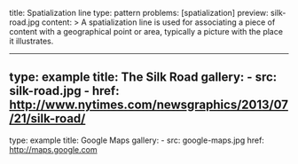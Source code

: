 title: Spatialization line
type: pattern
problems: [spatialization]
preview: silk-road.jpg
content: >
    A spatialization line is used for associating a piece of content with a geographical point or area, typically a picture with the place it illustrates.
    
---
type: example
title: The Silk Road
gallery:
    - src: silk-road.jpg
    - href: http://www.nytimes.com/newsgraphics/2013/07/21/silk-road/
---
type: example
title: Google Maps
gallery:
    - src: google-maps.jpg
      href: http://maps.google.com